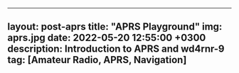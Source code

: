 ---
 layout: post-aprs
 title: "APRS Playground"
 img: aprs.jpg 
 date: 2022-05-20 12:55:00 +0300
 description: Introduction to APRS and wd4rnr-9
 tag: [Amateur Radio, APRS, Navigation]
 ---
